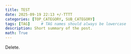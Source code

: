 ```yaml
---
title: TEST
date: 2025-09-19 22:13 +/-TTTT
categories: [TOP_CATEGORY, SUB_CATEGORY]
tags: [TAG]     # TAG names should always be lowercase
description: Short summary of the post.
math: True
---
```


Delete.
